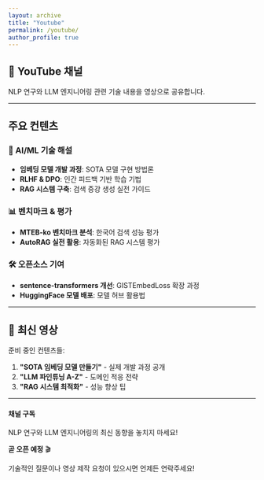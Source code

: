 ```yaml
---
layout: archive
title: "Youtube"
permalink: /youtube/
author_profile: true
---
```


## 🎥 YouTube 채널

NLP 연구와 LLM 엔지니어링 관련 기술 내용을 영상으로 공유합니다.

---

## 주요 컨텐츠

### 🤖 AI/ML 기술 해설
- **임베딩 모델 개발 과정**: SOTA 모델 구현 방법론
- **RLHF & DPO**: 인간 피드백 기반 학습 기법
- **RAG 시스템 구축**: 검색 증강 생성 실전 가이드

### 📊 벤치마크 & 평가
- **MTEB-ko 벤치마크 분석**: 한국어 검색 성능 평가
- **AutoRAG 실전 활용**: 자동화된 RAG 시스템 평가

### 🛠️ 오픈소스 기여
- **sentence-transformers 개선**: GISTEmbedLoss 확장 과정
- **HuggingFace 모델 배포**: 모델 허브 활용법

---

## 🚀 최신 영상

준비 중인 컨텐츠들:

1. **"SOTA 임베딩 모델 만들기"** - 실제 개발 과정 공개
2. **"LLM 파인튜닝 A-Z"** - 도메인 적응 전략
3. **"RAG 시스템 최적화"** - 성능 향상 팁

---

<div class="notice--info">
  <h4>채널 구독</h4>
  <p>NLP 연구와 LLM 엔지니어링의 최신 동향을 놓치지 마세요!</p>
  <p><strong>곧 오픈 예정</strong> 🎬</p>
</div>

기술적인 질문이나 영상 제작 요청이 있으시면 언제든 연락주세요!